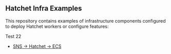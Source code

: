 ## Hatchet Infra Examples

This repository contains examples of infrastructure components configured to deploy Hatchet workers or configure features:

Test 22

- [SNS -> Hatchet -> ECS](./sns-ecs-example/)
